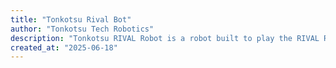 ```yaml
---
title: "Tonkotsu Rival Bot"
author: "Tonkotsu Tech Robotics"
description: "Tonkotsu RIVAL Robot is a robot built to play the RIVAL Robotics competition with the intent of running on swerve drive and having a boat hook mechanism that can extend to maximum height of 75\" to score badminton (or in this game, missiles) onto towers."
created_at: "2025-06-18"
---
```

